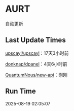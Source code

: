# AURT

自动更新


## Last Update Times

[upscayl/upscayl](https://github.com/upscayl/upscayl)：17天3小时前

[donknap/dpanel](https://github.com/donknap/dpanel)：4天6小时前

[QuantumNous/new-api](https://github.com/QuantumNous/new-api)：刚刚


## Run Time
2025-08-19 02:05:07
